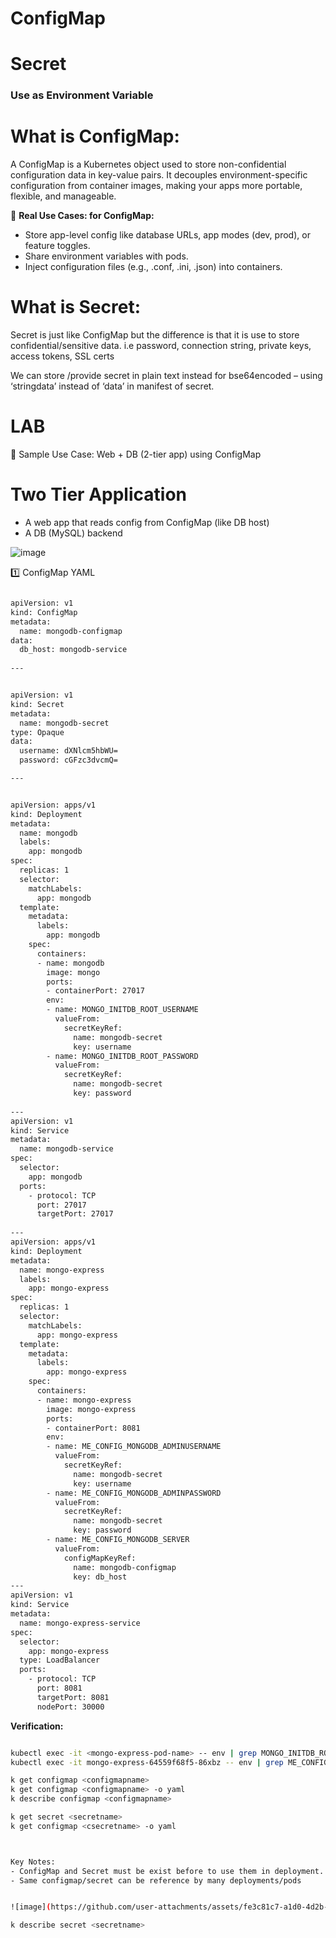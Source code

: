 
# ConfigMap
# Secret

### Use as Environment Variable

# What is ConfigMap:

A ConfigMap is a Kubernetes object used to store non-confidential configuration data in key-value pairs. It decouples environment-specific configuration from container images, making your apps more portable, flexible, and manageable.

🔧 **Real Use Cases: for ConfigMap:**
- Store app-level config like database URLs, app modes (dev, prod), or feature toggles.
- Share environment variables with pods.
- Inject configuration files (e.g., .conf, .ini, .json) into containers.



# What is Secret:
Secret is just like ConfigMap but the difference is that it is use to store confidential/sensitive data. i.e password, connection string, private keys, access tokens, SSL certs

We can store /provide secret in plain text instead for bse64encoded – using ‘stringdata’ instead of ‘data’ in manifest of secret.





# LAB
🧪 Sample Use Case: Web + DB (2-tier app) using ConfigMap
 
 # Two Tier Application

- A web app that reads config from ConfigMap (like DB host)
- A DB (MySQL) backend


![image](https://github.com/user-attachments/assets/d7c374f1-0a1a-4f93-8fcc-fbc23e223251)



1️⃣ ConfigMap YAML

```bash

apiVersion: v1
kind: ConfigMap
metadata:
  name: mongodb-configmap
data:
  db_host: mongodb-service
 
---


apiVersion: v1
kind: Secret
metadata:
  name: mongodb-secret
type: Opaque
data:
  username: dXNlcm5hbWU=
  password: cGFzc3dvcmQ=

---


apiVersion: apps/v1
kind: Deployment
metadata:
  name: mongodb
  labels:
    app: mongodb
spec:
  replicas: 1
  selector:
    matchLabels:
      app: mongodb
  template:
    metadata:
      labels:
        app: mongodb
    spec:
      containers:
      - name: mongodb
        image: mongo
        ports:
        - containerPort: 27017
        env:
        - name: MONGO_INITDB_ROOT_USERNAME
          valueFrom:
            secretKeyRef:
              name: mongodb-secret
              key: username
        - name: MONGO_INITDB_ROOT_PASSWORD
          valueFrom:
            secretKeyRef:
              name: mongodb-secret
              key: password
              
---
apiVersion: v1
kind: Service
metadata:
  name: mongodb-service
spec:
  selector:
    app: mongodb
  ports:
    - protocol: TCP
      port: 27017
      targetPort: 27017
  
---
apiVersion: apps/v1
kind: Deployment
metadata:
  name: mongo-express
  labels:
    app: mongo-express
spec:
  replicas: 1
  selector:
    matchLabels:
      app: mongo-express
  template:
    metadata:
      labels:
        app: mongo-express
    spec:
      containers:
      - name: mongo-express
        image: mongo-express
        ports:
        - containerPort: 8081
        env:
        - name: ME_CONFIG_MONGODB_ADMINUSERNAME
          valueFrom:
            secretKeyRef:
              name: mongodb-secret
              key: username
        - name: ME_CONFIG_MONGODB_ADMINPASSWORD
          valueFrom:
            secretKeyRef:
              name: mongodb-secret
              key: password
        - name: ME_CONFIG_MONGODB_SERVER 
          valueFrom: 
            configMapKeyRef:
              name: mongodb-configmap
              key: db_host
---
apiVersion: v1
kind: Service
metadata:
  name: mongo-express-service
spec:
  selector:
    app: mongo-express
  type: LoadBalancer  
  ports:
    - protocol: TCP
      port: 8081
      targetPort: 8081
      nodePort: 30000

```


**Verification:** 
```bash

kubectl exec -it <mongo-express-pod-name> -- env | grep MONGO_INITDB_ROOT_USERNAME
kubectl exec -it mongo-express-64559f68f5-86xbz -- env | grep ME_CONFIG_MONGODB_ADMINPASSWORD

k get configmap <configmapname>
k get configmap <configmapname> -o yaml
k describe configmap <configmapname>

k get secret <secretname>
k get configmap <csecretname> -o yaml



Key Notes:
- ConfigMap and Secret must be exist before to use them in deployment.
- Same configmap/secret can be reference by many deployments/pods


![image](https://github.com/user-attachments/assets/fe3c81c7-a1d0-4d2b-97e8-6b19d11bfb75)

k describe secret <secretname>


```

